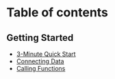 # Table of contents

## Getting Started

* [3-Minute Quick Start](README.md)
* [Connecting Data](getting-started/connecting-data.md)
* [Calling Functions](getting-started/calling-functions.md)

